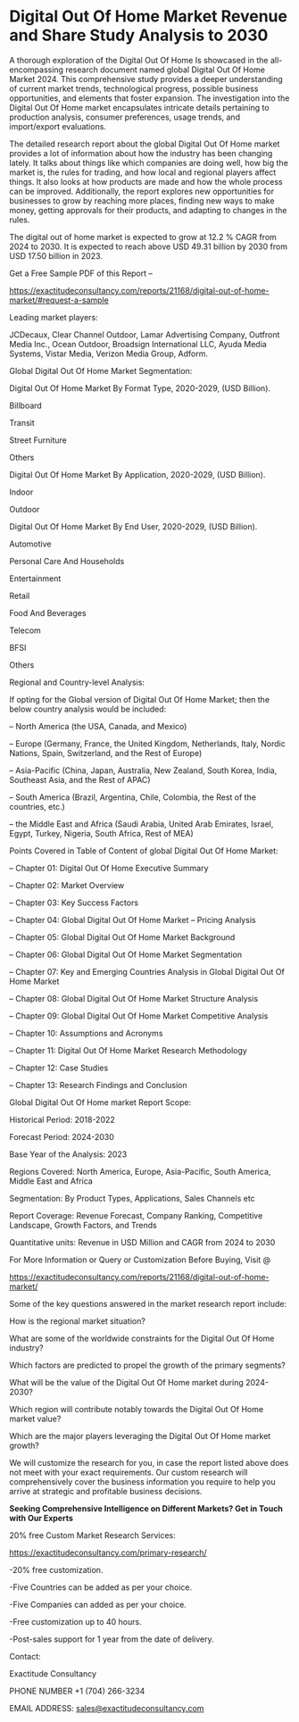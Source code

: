 # Digital Out Of Home Market Revenue and Share Study Analysis to 2030

A thorough exploration of the Digital Out Of Home Is showcased  in the all-encompassing research document named global Digital Out Of Home Market 2024. This comprehensive study provides a deeper understanding of current market trends, technological progress, possible business opportunities, and elements that foster expansion. The investigation into the Digital Out Of Home market encapsulates intricate details pertaining to production analysis, consumer preferences, usage trends, and import/export evaluations.

The detailed research report about the global Digital Out Of Home market provides a lot of information about how the industry has been changing lately. It talks about things like which companies are doing well, how big the market is, the rules for trading, and how local and regional players affect things. It also looks at how products are made and how the whole process can be improved. Additionally, the report explores new opportunities for businesses to grow by reaching more places, finding new ways to make money, getting approvals for their products, and adapting to changes in the rules.

The digital out of home market is expected to grow at 12.2 % CAGR from 2024 to 2030. It is expected to reach above USD 49.31 billion by 2030 from USD 17.50 billion in 2023.

Get a Free Sample PDF of this Report –

https://exactitudeconsultancy.com/reports/21168/digital-out-of-home-market/#request-a-sample

Leading market players:

JCDecaux, Clear Channel Outdoor, Lamar Advertising Company, Outfront Media Inc., Ocean Outdoor, Broadsign International LLC, Ayuda Media Systems, Vistar Media, Verizon Media Group, Adform.

Global Digital Out Of Home Market Segmentation:

Digital Out Of Home Market By Format Type, 2020-2029, (USD Billion).

Billboard

Transit

Street Furniture

Others

Digital Out Of Home Market By Application, 2020-2029, (USD Billion).

Indoor

Outdoor

Digital Out Of Home Market By End User, 2020-2029, (USD Billion).

Automotive

Personal Care And Households

Entertainment

Retail

Food And Beverages

Telecom

BFSI

Others

Regional and Country-level Analysis:

If opting for the Global version of Digital Out Of Home Market; then the below country analysis would be included:

– North America (the USA, Canada, and Mexico)

– Europe (Germany, France, the United Kingdom, Netherlands, Italy, Nordic Nations, Spain, Switzerland, and the Rest of Europe)

– Asia-Pacific (China, Japan, Australia, New Zealand, South Korea, India, Southeast Asia, and the Rest of APAC)

– South America (Brazil, Argentina, Chile, Colombia, the Rest of the countries, etc.)

– the Middle East and Africa (Saudi Arabia, United Arab Emirates, Israel, Egypt, Turkey, Nigeria, South Africa, Rest of MEA)

Points Covered in Table of Content of global Digital Out Of Home Market:

– Chapter 01:  Digital Out Of Home Executive Summary

– Chapter 02: Market Overview

– Chapter 03: Key Success Factors

– Chapter 04: Global Digital Out Of Home Market – Pricing Analysis

– Chapter 05: Global Digital Out Of Home Market Background

– Chapter 06: Global Digital Out Of Home Market Segmentation

– Chapter 07: Key and Emerging Countries Analysis in Global Digital Out Of Home Market

– Chapter 08: Global Digital Out Of Home Market Structure Analysis

– Chapter 09: Global Digital Out Of Home Market Competitive Analysis

– Chapter 10: Assumptions and Acronyms

– Chapter 11: Digital Out Of Home Market Research Methodology

– Chapter 12: Case Studies

– Chapter 13: Research Findings and Conclusion

Global Digital Out Of Home market Report Scope:

Historical Period: 2018-2022

Forecast Period: 2024-2030

Base Year of the Analysis: 2023

Regions Covered: North America, Europe, Asia-Pacific, South America, Middle East and Africa

Segmentation: By Product Types, Applications, Sales Channels etc

Report Coverage: Revenue Forecast, Company Ranking, Competitive Landscape, Growth Factors, and Trends

Quantitative units: Revenue in USD Million and CAGR from 2024 to 2030

For More Information or Query or Customization Before Buying, Visit @

https://exactitudeconsultancy.com/reports/21168/digital-out-of-home-market/

Some of the key questions answered in the market research report include:

How is the regional market situation?

What are some of the worldwide constraints for the Digital Out Of Home industry?

Which factors are predicted to propel the growth of the primary segments?

What will be the value of the Digital Out Of Home market during 2024-2030?

Which region will contribute notably towards the Digital Out Of Home market value?

Which are the major players leveraging the Digital Out Of Home market growth?

We will customize the research for you, in case the report listed above does not meet with your exact requirements. Our custom research will comprehensively cover the business information you require to help you arrive at strategic and profitable business decisions.

**Seeking Comprehensive Intelligence on Different Markets? Get in Touch with Our Experts**

20% free Custom Market Research Services:

https://exactitudeconsultancy.com/primary-research/

-20% free customization.

-Five Countries can be added as per your choice.

-Five Companies can added as per your choice.

-Free customization up to 40 hours.

-Post-sales support for 1 year from the date of delivery.

Contact:

Exactitude Consultancy

PHONE NUMBER +1 (704) 266-3234

EMAIL ADDRESS: sales@exactitudeconsultancy.com
